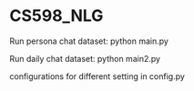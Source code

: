 # CS598_NLG


Run persona chat dataset:
python main.py


Run daily chat dataset:
python main2.py

configurations for different setting in config.py

